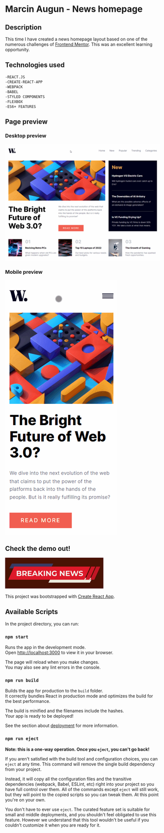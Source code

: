 # Marcin Augun - News homepage

## Description

This time I have created a news homepage layout based on one of the numerous challenges of [Frontend Mentor](https://www.frontendmentor.io/home). This was an excellent learning opportunity.
## Technologies used

    -REACT.JS
    -CREATE-REACT-APP
    -WEBPACK
    -BABEL
    -STYLED COMPONENTS
    -FLEXBOX
    -ES6+ FEATURES

## Page preview

### Desktop preview

![](news-page-desktop.gif)

### Mobile preview

![](news-page-mobile.gif)

 ## Check the demo out!

[![](news-page-link.png)](https://marcin10lw.github.io/news-page-react/)

This project was bootstrapped with [Create React App](https://github.com/facebook/create-react-app).
 

## Available Scripts

In the project directory, you can run:

### `npm start`

Runs the app in the development mode.\
Open [http://localhost:3000](http://localhost:3000) to view it in your browser.

The page will reload when you make changes.\
You may also see any lint errors in the console.

### `npm run build`

Builds the app for production to the `build` folder.\
It correctly bundles React in production mode and optimizes the build for the best performance.

The build is minified and the filenames include the hashes.\
Your app is ready to be deployed!

See the section about [deployment](https://facebook.github.io/create-react-app/docs/deployment) for more information.

### `npm run eject`

**Note: this is a one-way operation. Once you `eject`, you can't go back!**

If you aren't satisfied with the build tool and configuration choices, you can `eject` at any time. This command will remove the single build dependency from your project.

Instead, it will copy all the configuration files and the transitive dependencies (webpack, Babel, ESLint, etc) right into your project so you have full control over them. All of the commands except `eject` will still work, but they will point to the copied scripts so you can tweak them. At this point you're on your own.

You don't have to ever use `eject`. The curated feature set is suitable for small and middle deployments, and you shouldn't feel obligated to use this feature. However we understand that this tool wouldn't be useful if you couldn't customize it when you are ready for it.